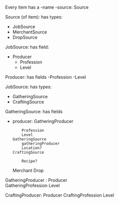 Every item has a 
    -name 
    -source: Source 

Source (of item): has types:
- JobSource 
- MerchantSource
- DropSource

JobSource: has field: 
- Producer
  - Profession 
  - Level


Producer: has fields 
-Profession 
-Level 

JobSource: has types:
- GatheringSource 
- CraftingSource 

GatheringSource: has fields 
-  producer: GatheringProducer

           Profession
           Level
       GatheringSource
           gatheringProducer
           Location?
       CraftingSource 
            
           Recipe? 

   Merchant
   Drop

GatheringProducer : Producer  
    GatheringProfession
    Level

CraftingProducer: Producer 
    CraftingProfession
    Level